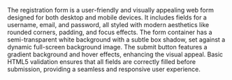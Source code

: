 The registration form is a user-friendly and visually appealing web form designed for both desktop and mobile devices. It includes fields for a username, email, and password, all styled with modern aesthetics like rounded corners, padding, and focus effects. The form container has a semi-transparent white background with a subtle box shadow, set against a dynamic full-screen background image. The submit button features a gradient background and hover effects, enhancing the visual appeal. Basic HTML5 validation ensures that all fields are correctly filled before submission, providing a seamless and responsive user experience.
